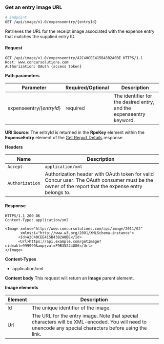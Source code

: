 ### Get an entry image URL

```bash
# Endpoint
GET /api/image/v1.0/expenseentry/{entryId}
```

Retrieves the URL for the receipt image associated with the expense entry that matches the supplied entry ID.

#### Request

```http
GET /api/image/v1.0/expenseentry/A2C40CEE415B43B2A0BE HTTPS/1.1
Host: www.concursolutions.com
Authorization: OAuth {access token}
```

**Path parameters**

| Parameter | Required/Optional | Description |
|-----------|-----------|---------------------|
| expenseentry/{_entryId_} | required | The identifier for the desired entry, and the expenseentry keyword. |

**URI Source**: The entryId is returned in the **RpeKey** element within the **ExpenseEntry** element of the [Get Report Details][1] response.

**Headers**

| Name | Description |
| ---- | ----------- |
| `Accept` | `application/xml` |
| `Authorization` | Authorization header with OAuth token for valid Concur user. The OAuth consumer must be the owner of the report that the expense entry belongs to. |

#### Response

```http
HTTPS/1.1 200 OK
Content-Type: application/xml

<Image xmlns="http://www.concursolutions.com/api/image/2011/02"
       xmlns:i="http://www.w3.org/2001/XMLSchema-instance">
      <Id>A2C40CEE415B43B2A0BE</Id>
      <Url>https://api.example.com/getImage?cid=able999999&amp;val=F9B35244G86</Url>
</Image>
```

**Content-Types**

* application/xml

**Content body**
This request will return an **Image** parent element.

**Image elements**

| Element |  Description |
|-----------|---------------------|
| Id | The unique identifier of the image. |
| Url | The URL for the entry image. Note that special characters will be XML-encoded. You will need to unencode any special characters before using the link.|

[1]: /api-reference/expense/expense-report/expense-form-resource/expense-form-resource-get.html
